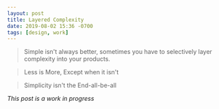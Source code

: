 ```yaml
---
layout: post
title: Layered Complexity
date: 2019-08-02 15:36 -0700
tags: [design, work]
---
```


> Simple isn't always better, sometimes you have to selectively layer
    complexity into your products.

> Less is More, Except when it isn't

> Simplicity isn't the End-all-be-all


*This post is a work in progress*
<!-- more -->

[^1]: [ZURB: Layered Complexity](https://zurb.com/word/layered-complexity)
[^2]: [Processes: Layered Complexity](http://www.infogineering.net/layered-complexity.htm)
